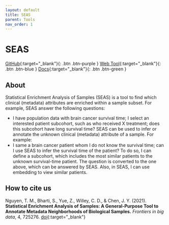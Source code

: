 ```yaml
---
layout: default
title: SEAS
parent: Tools
nav_order: 1
---
```

# SEAS

[GitHub](https://github.com/aimed-uab/SEAS){:target="_blank"}{: .btn .btn-purple } 
[Web Tool](https://aimed-lab.shinyapps.io/SEAS/){:target="_blank"}{: .btn .btn-blue }
[Docs](https://aimed-uab.github.io/SEAS/){:target="_blank"}{: .btn .btn-green }

## About

Statistical Enrichment Analysis of Samples (SEAS) is a tool to find which clinical (metadata) attributes are enriched within a sample subset. For example, SEAS answer the following questions:
* I have population data with brain cancer survival time; I select an interested patient subcohort, such as who received X treatment; does this subcohort have long survival time?
SEAS can be used to infer or annotate the unknown clinical (metadata) attribute of a sample. For example:
* I same a brain cancer patient whom I do not know the survival time; can I use SEAS to infer the survival time of the patient?
To do so, I can define a subcohort, which includes the most similar patients to the unknown survival-time patient. The question is converted to the one above, which can be answered by SEAS. Also, in SEAS, I can use embedding to view similar patients.

## How to cite us

Nguyen, T. M., Bharti, S., Yue, Z., Willey, C. D., & Chen, J. Y. (2021). **Statistical Enrichment Analysis of Samples: A General-Purpose Tool to Annotate Metadata Neighborhoods of Biological Samples.** _Frontiers in big data_, 4, 725276.  <span class="fs-3">[doi](https://doi.org/10.3389/fdata.2021.725276){:target="_blank"}</span>
